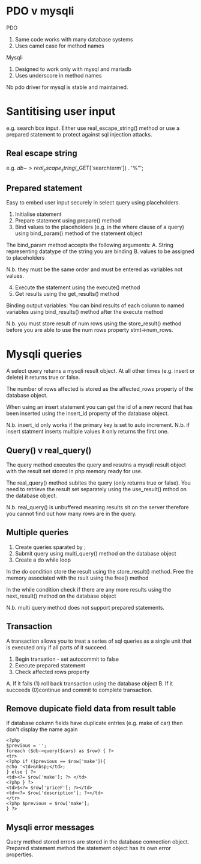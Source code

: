 PDO v mysqli
=============
PDO
1. Same code works with many database systems
2. Uses camel case for method names

Mysqli
1. Designed to work only with mysql and mariadb
2. Uses underscore in method names

Nb pdo driver for mysql is stable and maintained.

Santitising user input
=======================
e.g. search box input. Either use real_escape_string() method or use a prepared statement to protect against sql injection attacks.

Real escape string
------------------
e.g. $db->real_escape_string($_GET['searchterm']) . '%"';

Prepared statement
------------------
Easy to embed user input securely in select query using placeholders.

1. Initialise statement
2. Prepare statement using prepare() method
3. Bind values to the placeholders (e.g. in the where clause of a query) using bind_param() method of the statement object

The bind_param method accepts the following arguments:
A. String representing datatype of the string you are binding
B. values to be assigned to placeholders

N.b. they must be the same order and must be entered as variables not values.

4. Execute the statement using the execute() method
5. Get results using the get_results() method

Binding output variables:
You can bind results of each column to named variables using bind_results() method after the execute method

N.b. you must store result of num rows using the store_result() method before you are able to use the num rows property stmt->num_rows.

Mysqli queries
===============
A select query returns a mysqli result object. At all other times (e.g. insert or delete) it returns true or false.

The number of rows affected is stored as the affected_rows property of the database object.

When using an insert statement you can get the id of a new record that has been inserted using the insert_id property of the database object.

N.b. insert_id only works if the primary key is set to auto increment. 
N.b. if insert statment inserts multiple values it only returns the first one.

Query() v real_query()
----------------------
The query method executes the query and resutns a mysqli result object with the result set stored in php memory ready for use.

The real_query() method subites the query (only returns true or false). You need to retrieve the result set separately using the use_result() mthod on the database object.

N.b. real_query() is unbuffered meaning results sit on the server therefore you cannot find out how many rows are in the query.

Multiple queries
-----------------
1. Create queries sparated by ;
2. Submit query using multi_query() method on the database object
3. Create a do while loop

In the do condition store the result using the store_result() method. Free the memory associated with the rsult using the free() method

In the while condition check if there are any more results using the next_result() method on the database object

N.b. multi query method does not support prepared statements.

Transaction
--------------
A transaction allows you to treat a series of sql queries as a single unit that is executed only if all parts of it succeed.

1. Begin transation - set autocommit to false
2. Execute prepared statement
3. Check affected rows property

A. If it fails (1) roll back transaction using the database object
B. If it succeeds (0)continue and commit to complete transaction.

Remove dupicate field data from result table
---------------------------------------------
If database column fields have duplicate entries (e.g. make of car) then don't display the name again

```
<?php
$previous = '';
foreach ($db->query($cars) as $row) { ?>
<tr>
<?php if ($previous == $row['make']){
echo '<td>&nbsp;</td>;
} else { ?>
<td><?= $row['make']; ?> </td>
<?php } ?>
<td>$<?= $row['priceF'[; ?></td>
<td><?= $row['description']; ?></td>
</tr>
<?php $previous = $row['make'];
} ?>

```

Mysqli error messages
----------------------
Query method stored errors are stored in the database connection object.
Prepared statement method the statement object has its own error properties.


